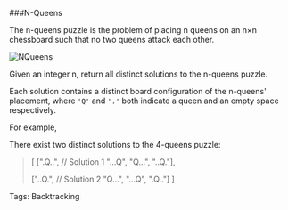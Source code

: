 ###N-Queens

The n-queens puzzle is the problem of placing n queens on an n×n chessboard such that no two queens attack each other.

![NQueens](http://www.leetcode.com/wp-content/uploads/2012/03/8-queens.png)

Given an integer n, return all distinct solutions to the n-queens puzzle.

Each solution contains a distinct board configuration of the n-queens' placement, where `'Q'` and `'.'` both indicate a queen and an empty space respectively.

For example,

There exist two distinct solutions to the 4-queens puzzle:

>[
> [".Q..",  // Solution 1
>  "...Q",
>  "Q...",
>  "..Q."],
>
> ["..Q.",  // Solution 2
>  "Q...",
>  "...Q",
>  ".Q.."]
>]

Tags: Backtracking
